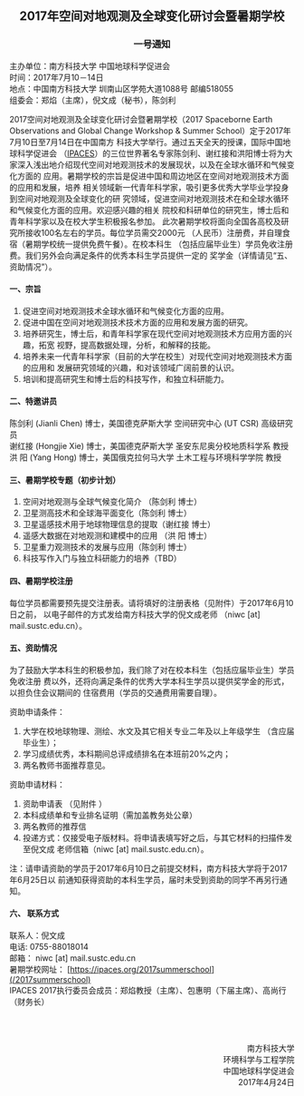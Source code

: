 <h2 style="text-align: center;">2017年空间对地观测及全球变化研讨会暨暑期学校</h2>
<h3 style="text-align: center;">一号通知</h3>

主办单位：南方科技大学 中国地球科学促进会<br />
时间：2017年7月10－14日<br />
地点：中国南方科技大学 圳南山区学苑大道1088号 邮编518055<br />
组委会：郑焰（主席），倪文成（秘书），陈剑利<br />

2017空间对地观测及全球变化研讨会暨暑期学校（2017 Spaceborne Earth Observations
and Global Change Workshop & Summer School）定于2017年7月10日至7月14日在中国南方
科技大学举行。通过五天全天的授课，国际中国地球科学促进会
（[IPACES](/)）的三位世界著名专家陈剑利、谢红接和洪阳博士将为大
家深入浅出地介绍现代空间对地观测技术的发展现状，以及在全球水循环和气候变化方面的
应用。暑期学校的宗旨是促进中国和周边地区在空间对地观测技术方面的应用和发展，培养
相关领域新一代青年科学家，吸引更多优秀大学毕业学投身到空间对地观测及全球变化的研
究领域，促进空间对地观测技术在和全球水循环和气候变化方面的应用。欢迎感兴趣的相关
院校和科研单位的研究生，博士后和青年科学家以及在校大学生积极报名参加。
此次暑期学校将面向全国各高校及研究所接收100名左右的学员。每位学员需交2000元
（人民币）注册费，并自理食宿（暑期学校统一提供免费午餐）。在校本科生
（包括应届毕业生）学员免收注册费。我们另外会向满足条件的优秀本科生学员提供一定的
奖学金（详情请见“五、资助情况”）。

<h4>一、宗旨</h4>

1. 促进空间对地观测技术全球水循环和气候变化方面的应用。
2. 促进中国在空间对地观测技术技术方面的应用和发展方面的研究。
3. 培养研究生，博士后，和青年科学家在现代空间对地观测技术方应用方面的兴趣，拓宽
  视野，提高数据处理，分析，和解释的技能。
4. 培养未来一代青年科学家（目前的大学在校生）对现代空间对地观测技术方面的应用和
  发展研究领域的兴趣，和对该领域广阔前景的认识。
5. 培训和提高研究生和博士后的科技写作，和独立科研能力。

<h4>二、特邀讲员</h4>

陈剑利 (Jianli Chen) 博士，美国德克萨斯大学 空间研究中心 (UT CSR) 高级研究员
<br />
谢红接 (Hongjie Xie) 博士，美国德克萨斯大学 圣安东尼奥分校地质科学系 教授<br />
洪    阳 (Yang Hong) 博士，美国俄克拉何马大学 土木工程与环境科学学院 教授<br />

<h4>三、暑期学校专题（初步计划）</h4>

1. 空间对地观测与全球气候变化简介 （陈剑利 博士）
2. 卫星测高技术和全球海平面变化（陈剑利 博士）
3. 卫星遥感技术用于地球物理信息的提取（谢红接 博士）
4. 遥感大数据在对地观测和建模中的应用 （洪   阳 博士）
5. 卫星重力观测技术的发展与应用（陈剑利 博士）
6. 科技写作入门与独立科研能力的培养（TBD）

<h4>四、暑期学校注册</h4>

每位学员都需要预先提交注册表。请将填好的注册表格（见附件）于2017年6月10日之前，
以电子邮件的方式发给南方科技大学的倪文成老师
（niwc [at] mail.sustc.edu.cn）。

<h4>五、资助情况</h4>

为了鼓励大学本科生的积极参加，我们除了对在校本科生（包括应届毕业生）学员免收注册
费以外，还将向满足条件的优秀大学本科生学员以提供奖学金的形式，以担负住会议期间的
住宿费用（学员的交通费用需要自理）。

资助申请条件：
1. 大学在校地球物理、测绘、水文及其它相关专业二年及以上年级学生
  （含应届毕业生）；
2. 学习成绩优秀，本科期间总评成绩排名在本班前20%之内；
3. 两名教师书面推荐意见。

资助申请材料：
1. 资助申请表 （见附件 ）
2. 本科成绩单和专业排名证明（需加盖教务处公章）
3. 两名教师的推荐信
4. 投递方式：仅接受电子版材料。将申请表填写好之后，与其它材料的扫描件发至倪文成
  老师信箱（niwc [at] mail.sustc.edu.cn）。

注：请申请资助的学员于2017年6月10日之前提交材料，南方科技大学将于2017年6月25日以
前通知获得资助的本科生学员，届时未受到资助的同学不再另行通知。

<h4>六、 联系方式</h4>

联系人：倪文成<br />
电话:  0755-88018014<br />
邮箱： niwc [at] mail.sustc.edu.cn<br />
暑期学校网址：
[https://ipaces.org/2017summerschool](/2017summerschool)
<br />
IPACES 2017执行委员会成员：郑焰教授（主席）、包惠明（下届主席）、高尚行
（财务长）<br />

<br />
<br />

<p style="text-align: right;">
南方科技大学<br />
环境科学与工程学院<br />
中国地球科学促进会<br />
2017年4月24日
</p>

